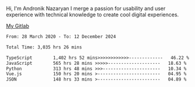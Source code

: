Hi, I'm Andronik Nazaryan
I merge a passion for usability and user experience with technical knowledge to create cool digital experiences.

[My Gitlab](https://gitlab.com/anridev24)

<!--START_SECTION:waka-->

```txt
From: 28 March 2020 - To: 12 December 2024

Total Time: 3,035 hrs 26 mins

TypeScript        1,402 hrs 52 mins>>>>>>>>>>>>-------------   46.22 %
JavaScript        565 hrs 28 mins >>>>>--------------------   18.63 %
Python            313 hrs 48 mins >>>----------------------   10.34 %
Vue.js            150 hrs 20 mins >------------------------   04.95 %
JSON              148 hrs 33 mins >------------------------   04.89 %
```

<!--END_SECTION:waka-->
